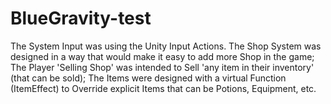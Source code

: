 # BlueGravity-test
The System Input was using the Unity Input Actions.
The Shop System was designed in a way that would make it easy to add more Shop in the
game;
The Player 'Selling Shop' was intended to Sell 'any item in their inventory' (that can be sold);
The Items were designed with a virtual Function (ItemEffect) to Override explicit Items that can
be Potions, Equipment, etc.
